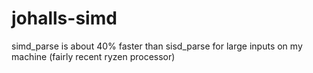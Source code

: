 # johalls-simd

simd_parse is about 40% faster than sisd_parse for large inputs on my machine (fairly recent ryzen processor)
